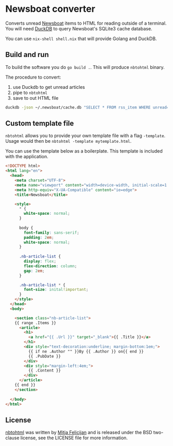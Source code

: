 # Newsboat converter

Converts unread [Newsboat](https://newsboat.org/) items to HTML for
reading outside of a terminal. You will need [DuckDB](https://duckdb.org/)
to query Newsboat's SQLite3 cache database.

You can use `nix-shell shell.nix` that will provide Golang and DuckDB.

## Build and run

To build the software you do `go build .`. This will produce `nbtohtml`
binary.

The procedure to convert:

1. use Duckdb to get unread articles
2. pipe to `nbtohtml`
3. save to out HTML file

```sh
duckdb -json ~/.newsboat/cache.db "SELECT * FROM rss_item WHERE unread=1;" | nbtohtml > out.html
```

## Custom template file

`nbtohtml` allows you to provide your own template file with a flag
`-template`. Usage would then be `nbtohtml -template mytemplate.html`.

You can use the template below as a boilerplate. This template is included
with the application.

```html
<!DOCTYPE html>
<html lang="en">
  <head>
    <meta charset="UTF-8">
    <meta name="viewport" content="width=device-width, initial-scale=1.0">
    <meta http-equiv="X-UA-Compatible" content="ie=edge">
    <title>Newsboat</title>

    <style>
      * {
        white-space: normal;
      }
    
      body {
        font-family: sans-serif;
        padding: 2em;
        white-space: normal;
      }
      
      .nb-article-list {
        display: flex;
        flex-direction: column;
        gap: 2em;
      }

      .nb-article-list * {
        font-size: inital!important;
      }
    </style>
  </head>
  <body>

    <section class="nb-article-list">
    {{ range .Items }}
      <article>
        <h1>
          <a href="{{ .Url }}" target="_blank">{{ .Title }}</a>
        </h1>
        <div style="text-decoration:underline; margin-bottom:1em;">
          {{ if ne .Author "" }}By {{ .Author }} on{{ end }}
          {{ .PubDate }}
        </div>
        <div style="margin-left:4em;">
          {{ .Content }}
        </div>
      </article>
    {{ end }}
    </section>
    
  </body>
</html>
```

## License

[nbtohtml](https://github.com/mitjafelicijan/nbtohtml) was written by
[Mitja Felicijan](https://mitjafelicijan.com) and is released under the
BSD two-clause license, see the LICENSE file for more information.
